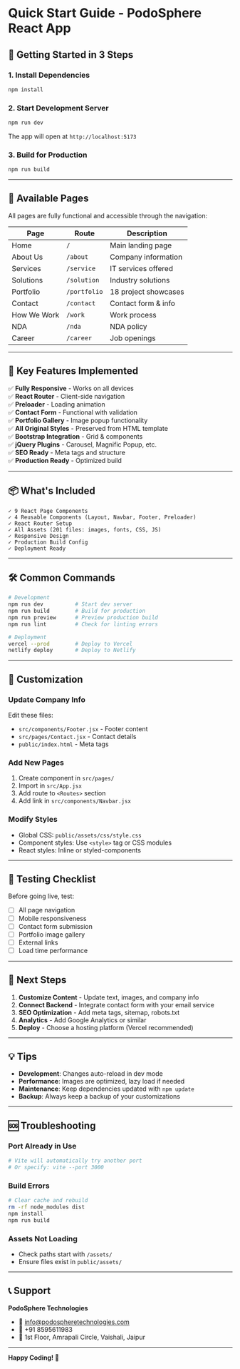 # Quick Start Guide - PodoSphere React App

## 🎯 Getting Started in 3 Steps

### 1. Install Dependencies
```bash
npm install
```

### 2. Start Development Server
```bash
npm run dev
```
The app will open at `http://localhost:5173`

### 3. Build for Production
```bash
npm run build
```

---

## 📄 Available Pages

All pages are fully functional and accessible through the navigation:

| Page | Route | Description |
|------|-------|-------------|
| Home | `/` | Main landing page |
| About Us | `/about` | Company information |
| Services | `/service` | IT services offered |
| Solutions | `/solution` | Industry solutions |
| Portfolio | `/portfolio` | 18 project showcases |
| Contact | `/contact` | Contact form & info |
| How We Work | `/work` | Work process |
| NDA | `/nda` | NDA policy |
| Career | `/career` | Job openings |

---

## 🎨 Key Features Implemented

✅ **Fully Responsive** - Works on all devices  
✅ **React Router** - Client-side navigation  
✅ **Preloader** - Loading animation  
✅ **Contact Form** - Functional with validation  
✅ **Portfolio Gallery** - Image popup functionality  
✅ **All Original Styles** - Preserved from HTML template  
✅ **Bootstrap Integration** - Grid & components  
✅ **jQuery Plugins** - Carousel, Magnific Popup, etc.  
✅ **SEO Ready** - Meta tags and structure  
✅ **Production Ready** - Optimized build  

---

## 📦 What's Included

```
✓ 9 React Page Components
✓ 4 Reusable Components (Layout, Navbar, Footer, Preloader)
✓ React Router Setup
✓ All Assets (201 files: images, fonts, CSS, JS)
✓ Responsive Design
✓ Production Build Config
✓ Deployment Ready
```

---

## 🛠️ Common Commands

```bash
# Development
npm run dev          # Start dev server
npm run build        # Build for production
npm run preview      # Preview production build
npm run lint         # Check for linting errors

# Deployment
vercel --prod        # Deploy to Vercel
netlify deploy       # Deploy to Netlify
```

---

## 🔧 Customization

### Update Company Info
Edit these files:
- `src/components/Footer.jsx` - Footer content
- `src/pages/Contact.jsx` - Contact details
- `public/index.html` - Meta tags

### Add New Pages
1. Create component in `src/pages/`
2. Import in `src/App.jsx`
3. Add route to `<Routes>` section
4. Add link in `src/components/Navbar.jsx`

### Modify Styles
- Global CSS: `public/assets/css/style.css`
- Component styles: Use `<style>` tag or CSS modules
- React styles: Inline or styled-components

---

## 📱 Testing Checklist

Before going live, test:
- [ ] All page navigation
- [ ] Mobile responsiveness
- [ ] Contact form submission
- [ ] Portfolio image gallery
- [ ] External links
- [ ] Load time performance

---

## 🚀 Next Steps

1. **Customize Content** - Update text, images, and company info
2. **Connect Backend** - Integrate contact form with your email service
3. **SEO Optimization** - Add meta tags, sitemap, robots.txt
4. **Analytics** - Add Google Analytics or similar
5. **Deploy** - Choose a hosting platform (Vercel recommended)

---

## 💡 Tips

- **Development**: Changes auto-reload in dev mode
- **Performance**: Images are optimized, lazy load if needed
- **Maintenance**: Keep dependencies updated with `npm update`
- **Backup**: Always keep a backup of your customizations

---

## 🆘 Troubleshooting

### Port Already in Use
```bash
# Vite will automatically try another port
# Or specify: vite --port 3000
```

### Build Errors
```bash
# Clear cache and rebuild
rm -rf node_modules dist
npm install
npm run build
```

### Assets Not Loading
- Check paths start with `/assets/`
- Ensure files exist in `public/assets/`

---

## 📞 Support

**PodoSphere Technologies**
- 📧 info@podospheretechnologies.com
- 📱 +91 8595611983
- 📍 1st Floor, Amrapali Circle, Vaishali, Jaipur

---

**Happy Coding! 🎉**

